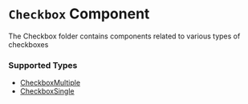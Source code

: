 # `Checkbox` Component
The Checkbox folder contains components related to various types of checkboxes

### Supported Types
- [CheckboxMultiple](./CheckboxMultiple/README.md)
- [CheckboxSingle](./CheckboxSingle/README.md)


